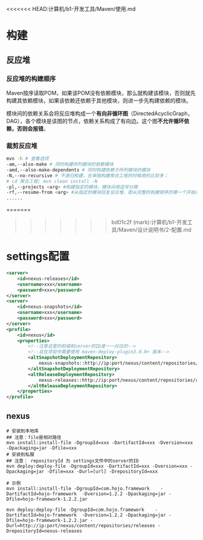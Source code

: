 <<<<<<< HEAD:计算机/b1-开发工具/Maven/使用.md
# 构建

## 反应堆

### 反应堆的构建顺序

Maven按序读取POM，如果该POM没有依赖模块，那么就构建该模块，否则就先构建其依赖模块，如果该依赖还依赖于其他模块，则进一步先构建依赖的模块。

模块间的依赖关系会将反应堆构成一个**有向非循环图**（DirectedAcyclicGraph，DAG），各个模块是该图的节点，依赖关系构成了有向边。这个图**不允许循环依赖，否则会报错**。

### 裁剪反应堆

```sh
mvn -h # 查看选项
-am,--also-make # 同时构建所列模块的依赖模块
-amd,--also-make-dependents # 同时构建依赖于所列模块的模块
-N,--no-recursive # 不递归构建，在单独构建聚合工程的时候用的比较多；
# cd 聚合工程; mvn clean install -N
-pl,--projects <arg> #构建指定的模块，模块间用逗号分隔
-rf,--resume-from <arg> #从指定的模块回复反应堆，即从完整的构建顺序的哪一个开始往后构建
......
```

=======
>>>>>>> bd01c2f (mark):计算机/b1-开发工具/Maven/设计说明书/2-配置.md
# settings配置

```xml
<server>
    <id>nexus-releases</id>
    <username>xxx</username>
    <password>xxx</password>
</server>
<server>
    <id>nexus-snapshots</id>
    <username>xxx</username>
    <password>xxx</password>
</server>
<profile>
    <id>nexus</id>
    <properties>
        <!--注意这里的前缀和server的ID是一一对应的-->
        <!--且在项目中需要使用 maven-deploy-plugin3.0.0+ 版本-->
        <altSnapshotDeploymentRepository>
            nexus-snapshots::http://ip:port/nexus/content/repositories/snapshots
        </altSnapshotDeploymentRepository>
        <altReleaseDeploymentRepository>
            nexus-releases::http://ip:port/nexus/content/repositories/releases
        </altReleaseDeploymentRepository>
    </properties>
</profile>
```

## nexus

```shell
# 安装到本地库
## 注意：file是相对路径
mvn install:install-file -DgroupId=xxx -DartifactId=xxx -Dversion=xxx -Dpackaging=jar -Dfile=xxx
# 安装到私服
## 注意： repositoryId 为 settings文件中的server的ID
mvn deploy:deploy-file -DgroupId=xxx -DartifactId=xxx -Dversion=xxx -Dpackaging=jar -Dfile=xxx -Durl=[url] -DrepositoryId=xxx

# 示例
mvn install:install-file -DgroupId=com.hojo.framework    -DartifactId=hojo-framework  -Dversion=1.2.2 -Dpackaging=jar -Dfile=hojo-framework-1.2.2.jar

mvn deploy:deploy-file -DgroupId=com.hojo.framework    -DartifactId=hojo-framework  -Dversion=1.2.2 -Dpackaging=jar -Dfile=hojo-framework-1.2.2.jar -Durl=http://ip:port/nexus/content/repositories/releases -DrepositoryId=nexus-releases
```
